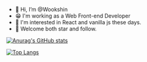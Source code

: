 - 👋 Hi, I’m @Wookshin
- 😁 I'm working as a Web Front-end Developer
- 🌱 I'm interested in React and vanilla js these days.
- 👀 Welcome both star and follow.

[![Anurag's GitHub stats](https://github-readme-stats.vercel.app/api?username=wookshin&theme=tokyonight)](https://github.com/wookshin/github-readme-stats)

[![Top Langs](https://github-readme-stats.vercel.app/api/top-langs/?username=wookshin&layout=compact&theme=tokyonight&exclude_repo=Culturego,starcrafte,board-from-book,board-for-company,unix_programming)](https://github.com/anuraghazra/github-readme-stats)
